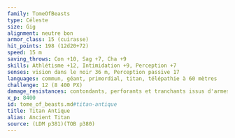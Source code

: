 ```yaml
---
family: TomeOfBeasts
type: Céleste
size: Gig
alignment: neutre bon
armor_class: 15 (cuirasse)
hit_points: 198 (12d20+72)
speed: 15 m
saving_throws: Con +10, Sag +7, Cha +9
skills: Athlétisme +12, Intimidation +9, Perception +7
senses: vision dans le noir 36 m, Perception passive 17
languages: commun, géant, primordial, titan, télépathie à 60 mètres
challenge: 12 (8 400 PX)
damage_resistances: contondants, perforants et tranchants issus d'armes non magiques
x_p: 8400
id: tome_of_beasts.md#titan-antique
title: Titan Antique
alias: Ancient Titan
source: (LDM p381)(TOB p380)
---
```


